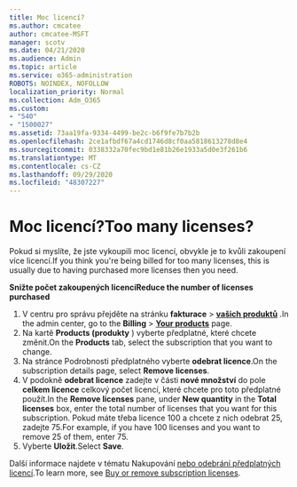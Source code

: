```yaml
---
title: Moc licencí?
ms.author: cmcatee
author: cmcatee-MSFT
manager: scotv
ms.date: 04/21/2020
ms.audience: Admin
ms.topic: article
ms.service: o365-administration
ROBOTS: NOINDEX, NOFOLLOW
localization_priority: Normal
ms.collection: Adm_O365
ms.custom:
- "540"
- "1500027"
ms.assetid: 73aa19fa-9334-4499-be2c-b6f9fe7b7b2b
ms.openlocfilehash: 2ce1afbdf67a4cd1746d8cf0aa5818613278d8e4
ms.sourcegitcommit: 0338332a70fec9bd1e81b26e1933a5d0e3f261b6
ms.translationtype: MT
ms.contentlocale: cs-CZ
ms.lasthandoff: 09/29/2020
ms.locfileid: "48307227"
---
```

# <a name="too-many-licenses"></a><span data-ttu-id="6405b-102">Moc licencí?</span><span class="sxs-lookup"><span data-stu-id="6405b-102">Too many licenses?</span></span>

<span data-ttu-id="6405b-103">Pokud si myslíte, že jste vykoupili moc licencí, obvykle je to kvůli zakoupení více licencí.</span><span class="sxs-lookup"><span data-stu-id="6405b-103">If you think you're being billed for too many licenses, this is usually due to having purchased more licenses then you need.</span></span>
  
<span data-ttu-id="6405b-104">**Snižte počet zakoupených licencí**</span><span class="sxs-lookup"><span data-stu-id="6405b-104">**Reduce the number of licenses purchased**</span></span>
  
1. <span data-ttu-id="6405b-105">V centru pro správu přejděte na stránku **fakturace** \> **[vašich produktů](https://go.microsoft.com/fwlink/p/?linkid=842054)** .</span><span class="sxs-lookup"><span data-stu-id="6405b-105">In the admin center, go to the **Billing** \> **[Your products](https://go.microsoft.com/fwlink/p/?linkid=842054)** page.</span></span>
2. <span data-ttu-id="6405b-106">Na kartě **Products (produkty** ) vyberte předplatné, které chcete změnit.</span><span class="sxs-lookup"><span data-stu-id="6405b-106">On the **Products** tab, select the subscription that you want to change.</span></span>
3. <span data-ttu-id="6405b-107">Na stránce Podrobnosti předplatného vyberte **odebrat licence**.</span><span class="sxs-lookup"><span data-stu-id="6405b-107">On the subscription details page, select **Remove licenses**.</span></span>
4. <span data-ttu-id="6405b-108">V podokně **odebrat licence** zadejte v části **nové množství** do pole **celkem licence** celkový počet licencí, které chcete pro toto předplatné použít.</span><span class="sxs-lookup"><span data-stu-id="6405b-108">In the **Remove licenses** pane, under **New quantity** in the **Total licenses** box, enter the total number of licenses that you want for this subscription.</span></span> <span data-ttu-id="6405b-109">Pokud máte třeba licence 100 a chcete z nich odebrat 25, zadejte 75.</span><span class="sxs-lookup"><span data-stu-id="6405b-109">For example, if you have 100 licenses and you want to remove 25 of them, enter 75.</span></span>
5. <span data-ttu-id="6405b-110">Vyberte **Uložit**.</span><span class="sxs-lookup"><span data-stu-id="6405b-110">Select **Save**.</span></span>

<span data-ttu-id="6405b-111">Další informace najdete v tématu Nakupování [nebo odebrání předplatných licencí](https://docs.microsoft.com/microsoft-365/commerce/licenses/buy-licenses).</span><span class="sxs-lookup"><span data-stu-id="6405b-111">To learn more, see [Buy or remove subscription licenses](https://docs.microsoft.com/microsoft-365/commerce/licenses/buy-licenses).</span></span>